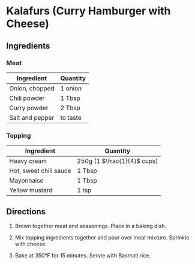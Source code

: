 # Kalafurs (Curry Hamburger with Cheese)

## Ingredients

### Meat

| Ingredient | Quantity |
| --- | --- |
| Onion, chopped | 1 onion |
| Chili powder | 1 Tbsp |
| Curry powder | 2 Tbsp |
| Salt and pepper | to taste |

### Topping

| Ingredient | Quantity |
| --- | --- |
| Heavy cream | 250g (1 $\frac{1}{4}$ cups) |
| Hot, sweet chili sauce | 1 Tbsp |
| Mayonnaise | 1 Tbsp |
| Yellow mustard | 1 tsp |

## Directions

1. Brown together meat and seasonings. Place in a baking dish.

2. Mix topping ingredients together and pour over meat mixture. Sprinkle with
   cheese.

3. Bake at 350°F for 15 minutes. Servie with Basmati rice.
